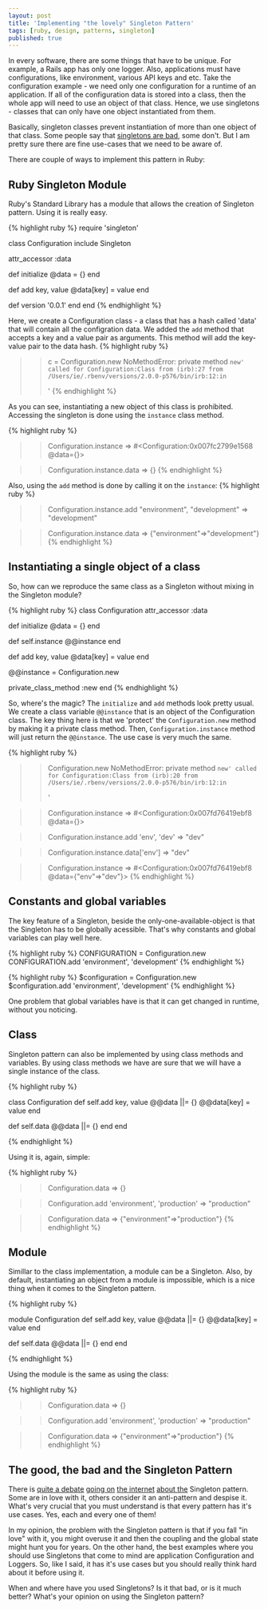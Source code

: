 ```yaml
---
layout: post
title: 'Implementing "the lovely" Singleton Pattern'
tags: [ruby, design, patterns, singleton]
published: true
---
```


In every software, there are some things that have to be unique. For example, a Rails app has
only one logger. Also, applications must have configurations, like environment, various API keys and etc.
Take the configuration example - we need only one configuration for a runtime of an application. If
all of the configuration data is stored into a class, then the whole app will need to use
an object of that class. Hence, we use singletons - classes that can only have one object instantiated
from them.

Basically, singleton classes prevent instantiation of more than one object of that class.
Some people say that [singletons are bad](http://blogs.msdn.com/b/scottdensmore/archive/2004/05/25/140827.aspx),
some don't. But I am pretty sure there are fine use-cases that we need to be aware of.


There are couple of ways to implement this pattern in Ruby:

## Ruby Singleton Module

Ruby's Standard Library has a module that allows the creation of Singleton pattern. Using it
is really easy.

{% highlight ruby %}
require 'singleton'

class Configuration
  include Singleton

  attr_accessor :data

  def initialize
    @data = {}
  end

  def add key, value
    @data[key] = value
  end

  def version
    '0.0.1'
  end
end
{% endhighlight %}

Here, we create a Configuration class - a class that has a hash called 'data' that will
contain all the configration data. We added the ```add``` method that accepts a key and a value pair
as arguments. This method will add the key-value pair to the data hash.
{% highlight ruby %}
>> c = Configuration.new
NoMethodError: private method `new' called for Configuration:Class
  from (irb):27
  from /Users/ie/.rbenv/versions/2.0.0-p576/bin/irb:12:in `<main>'
{% endhighlight %}

As you can see, instantiating a new object of this class is prohibited. Accessing the singleton
is done using the ```instance``` class method.

{% highlight ruby %}
>> Configuration.instance
=> #<Configuration:0x007fc2799e1568 @data={}>

>> Configuration.instance.data
=> {}
{% endhighlight %}

Also, using the ```add``` method is done by calling it on the ```instance```:
{% highlight ruby %}
>> Configuration.instance.add "environment", "development"
=> "development"

>> Configuration.instance.data
=> {"environment"=>"development"}
{% endhighlight %}


## Instantiating a single object of a class

So, how can we reproduce the same class as a Singleton without mixing in the Singleton module?

{% highlight ruby %}
class Configuration
  attr_accessor :data

  def initialize
    @data = {}
  end

  def self.instance
    @@instance
  end

  def add key, value
    @data[key] = value
  end

  @@instance = Configuration.new

  private_class_method :new
end
{% endhighlight %}

So, where's the magic? The ```initialize``` and ```add``` methods look pretty usual.
We create a class variable ```@@instance``` that is an object of the Configuration class.
The key thing here is that we 'protect' the ```Configuration.new``` method by making it a private
class method. Then, ```Configuration.instance``` method will just return the ```@@instance```.
The use case is very much the same.

{% highlight ruby %}
>> Configuration.new
NoMethodError: private method `new' called for Configuration:Class
  from (irb):20
  from /Users/ie/.rbenv/versions/2.0.0-p576/bin/irb:12:in `<main>'

>> Configuration.instance
=> #<Configuration:0x007fd76419ebf8 @data={}>

>> Configuration.instance.add 'env', 'dev'
=> "dev"

>> Configuration.instance.data['env']
=> "dev"

>> Configuration.instance
=> #<Configuration:0x007fd76419ebf8 @data={"env"=>"dev"}>
{% endhighlight %}

## Constants and global variables
The key feature of a Singleton, beside the only-one-available-object is that the Singleton has to be
globally acessible. That's why constants and global variables can play well here.

{% highlight ruby %}
CONFIGURATION = Configuration.new
CONFIGURATION.add 'environment', 'development'
{% endhighlight %}

{% highlight ruby %}
$configuration = Configuration.new
$configuration.add 'environment', 'development'
{% endhighlight %}

One problem that global variables have is that it can get changed in runtime, without you noticing.

## Class
Singleton pattern can also be implemented by using class methods and variables.
By using class methods we have are sure that we will have a single instance of the class.

{% highlight ruby %}

class Configuration
  def self.add key, value
    @@data ||= {}
    @@data[key] = value
  end

  def self.data
    @@data ||= {}
  end
end

{% endhighlight %}

Using it is, again, simple:

{% highlight ruby %}
>> Configuration.data
=> {}

>> Configuration.add 'environment', 'production'
=> "production"

>> Configuration.data
=> {"environment"=>"production"}
{% endhighlight %}

## Module

Simillar to the class implementation, a module can be a Singleton. Also, by default,
instantiating an object from a module is impossible, which is a nice thing when it comes
to the Singleton pattern.

{% highlight ruby %}

module Configuration
  def self.add key, value
    @@data ||= {}
    @@data[key] = value
  end

  def self.data
    @@data ||= {}
  end
end

{% endhighlight %}

Using the module is the same as using the class:

{% highlight ruby %}
>> Configuration.data
=> {}

>> Configuration.add 'environment', 'production'
=> "production"

>> Configuration.data
=> {"environment"=>"production"}
{% endhighlight %}


## The good, the bad and the Singleton Pattern

There is [quite a debate](http://stackoverflow.com/questions/137975/what-is-so-bad-about-singletons)
[going on](https://practicingruby.com/articles/ruby-and-the-singleton-pattern-dont-get-along)
[the internet](http://jalf.dk/blog/2010/03/singletons-solving-problems-you-didnt-know-you-never-had-since-1995/)
[about the](https://jorudolph.wordpress.com/2009/11/22/singleton-considerations/) Singleton pattern. Some are in love with
it, others consider it an anti-pattern and despise it. What's very crucial that you must understand
is that every pattern has it's use cases. Yes, each and every one of them!

In my opinion, the problem with the Singleton pattern is that if you fall "in love" with it,
you might overuse it and then the coupling and the global state might hunt you for years.
On the other hand, the best examples where you should use Singletons that come to mind
are application Configuration and Loggers. So, like I said, it has it's use cases but you should
really think hard about it before using it.

When and where have you used Singletons? Is it that bad, or is it much better? What's your
opinion on using the Singleton pattern?
